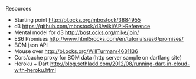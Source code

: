 Resources

* Starting point http://bl.ocks.org/mbostock/3884955
* d3 https://github.com/mbostock/d3/wiki/API-Reference
 * Mental model for d3 http://bost.ocks.org/mike/join/
* ES6 Promises http://www.html5rocks.com/en/tutorials/es6/promises/
* BOM json API
* Mouse over http://bl.ocks.org/WillTurman/4631136
* Cors/cache proxy for BOM data (http server sample on dartlang site)
* Heroku + Dart http://blog.sethladd.com/2012/08/running-dart-in-cloud-with-heroku.html
